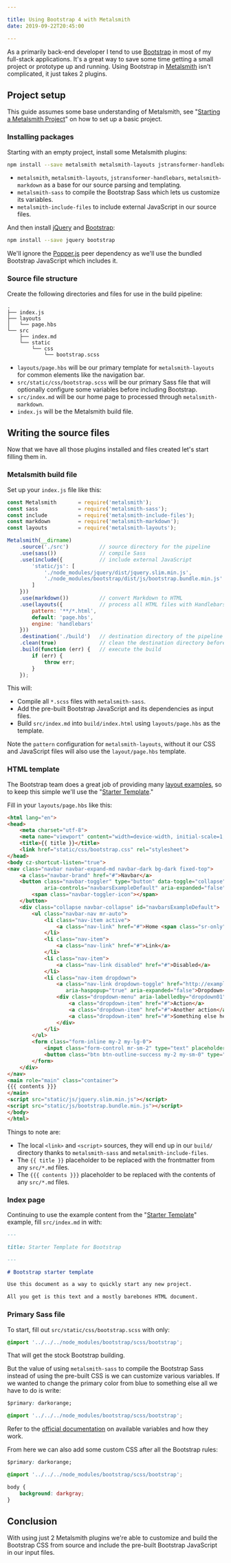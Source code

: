```yaml
---

title: Using Bootstrap 4 with Metalsmith
date: 2019-09-22T20:45:00

---
```


As a primarily back-end developer I tend to use [Bootstrap](https://getbootstrap.com/) in most of my full-stack applications. It's a great way to save some time getting a small project or prototype up and running. Using Bootstrap in [Metalsmith](https://metalsmith.io/) isn't complicated, it just takes 2 plugins.

## Project setup

This guide assumes some base understanding of Metalsmith, see "[Starting a Metalsmith Project](/blog/starting-a-metalsmith-project)" on how to set up a basic project.

### Installing packages

Starting with an empty project, install some Metalsmith plugins:

```bash
npm install --save metalsmith metalsmith-layouts jstransformer-handlebars metalsmith-markdown metalsmith-sass metalsmith-include-files
```

- `metalsmith`, `metalsmith-layouts`, `jstransformer-handlebars`, `metalsmith-markdown` as a base for our source parsing and templating.
- `metalsmith-sass` to compile the Bootstrap Sass which lets us customize its variables.
- `metalsmith-include-files` to include external JavaScript in our source files.

And then install [jQuery](https://jquery.com/) and [Bootstrap](https://getbootstrap.com/):

```bash
npm install --save jquery bootstrap
```

We'll ignore the [Popper.js](https://popper.js.org/) peer dependency as we'll use the bundled Bootstrap JavaScript which includes it.

### Source file structure

Create the following directories and files for use in the build pipeline:

```text
.
├── index.js
├── layouts
│   └── page.hbs
└── src
    ├── index.md
    └── static
        └── css
            └── bootstrap.scss
```

- `layouts/page.hbs` will be our primary template for `metalsmith-layouts` for common elements like the navigation bar.
- `src/static/css/bootstrap.scss` will be our primary Sass file that will optionally configure some variables before including Bootstrap.
- `src/index.md` will be our home page to processed through `metalsmith-markdown`.
- `index.js` will be the Metalsmith build file.

## Writing the source files

Now that we have all those plugins installed and files created let's start filling them in.

### Metalsmith build file

Set up your `index.js` file like this:

```javascript
const Metalsmith       = require('metalsmith');
const sass             = require('metalsmith-sass');
const include          = require('metalsmith-include-files');
const markdown         = require('metalsmith-markdown');
const layouts          = require('metalsmith-layouts');

Metalsmith(__dirname)
    .source('./src')          // source directory for the pipeline
    .use(sass())              // compile Sass
    .use(include({            // include external JavaScript
        'static/js': [
            './node_modules/jquery/dist/jquery.slim.min.js',
            './node_modules/bootstrap/dist/js/bootstrap.bundle.min.js'
        ]
    }))
    .use(markdown())          // convert Markdown to HTML
    .use(layouts({            // process all HTML files with Handlebars
        pattern: '**/*.html',
        default: 'page.hbs',
        engine: 'handlebars'
    }))
    .destination('./build')   // destination directory of the pipeline
    .clean(true)              // clean the destination directory before build
    .build(function (err) {   // execute the build
        if (err) {
            throw err;
        }
    });
```

This will:

- Compile all `*.scss` files with `metalsmith-sass`.
- Add the pre-built Bootstrap JavaScript and its dependencies as input files.
- Build `src/index.md` into `build/index.html` using `layouts/page.hbs` as the template.

Note the `pattern` configuration for `metalsmith-layouts`, without it our CSS and JavaScript files will also use the `layout/page.hbs` template.

### HTML template

The Bootstrap team does a great job of providing many [layout examples](https://getbootstrap.com/docs/4.0/examples/), so to keep this simple we'll use the "[Starter Template](https://getbootstrap.com/docs/4.0/examples/starter-template/)."

Fill in your `layouts/page.hbs` like this:

```html
<html lang="en">
<head>
    <meta charset="utf-8">
    <meta name="viewport" content="width=device-width, initial-scale=1, shrink-to-fit=no">
    <title>{{ title }}</title>
    <link href="static/css/bootstrap.css" rel="stylesheet">
</head>
<body cz-shortcut-listen="true">
<nav class="navbar navbar-expand-md navbar-dark bg-dark fixed-top">
    <a class="navbar-brand" href="#">Navbar</a>
    <button class="navbar-toggler" type="button" data-toggle="collapse" data-target="#navbarsExampleDefault"
            aria-controls="navbarsExampleDefault" aria-expanded="false" aria-label="Toggle navigation">
        <span class="navbar-toggler-icon"></span>
    </button>
    <div class="collapse navbar-collapse" id="navbarsExampleDefault">
        <ul class="navbar-nav mr-auto">
            <li class="nav-item active">
                <a class="nav-link" href="#">Home <span class="sr-only">(current)</span></a>
            </li>
            <li class="nav-item">
                <a class="nav-link" href="#">Link</a>
            </li>
            <li class="nav-item">
                <a class="nav-link disabled" href="#">Disabled</a>
            </li>
            <li class="nav-item dropdown">
                <a class="nav-link dropdown-toggle" href="http://example.com" id="dropdown01" data-toggle="dropdown"
                   aria-haspopup="true" aria-expanded="false">Dropdown</a>
                <div class="dropdown-menu" aria-labelledby="dropdown01">
                    <a class="dropdown-item" href="#">Action</a>
                    <a class="dropdown-item" href="#">Another action</a>
                    <a class="dropdown-item" href="#">Something else here</a>
                </div>
            </li>
        </ul>
        <form class="form-inline my-2 my-lg-0">
            <input class="form-control mr-sm-2" type="text" placeholder="Search" aria-label="Search">
            <button class="btn btn-outline-success my-2 my-sm-0" type="submit">Search</button>
        </form>
    </div>
</nav>
<main role="main" class="container">
{{{ contents }}}
</main>
<script src="static/js/jquery.slim.min.js"></script>
<script src="static/js/bootstrap.bundle.min.js"></script>
</body>
</html>
```

Things to note are:

- The local `<link>` and `<script>` sources, they will end up in our `build/` directory thanks to `metalsmith-sass` and `metalsmith-include-files`.
- The `{{ title }}` placeholder to be replaced with the frontmatter from any `src/*.md` files.
- The `{{{ contents }}}` placeholder to be replaced with the contents of any `src/*.md` files.

### Index page

Continuing to use the example content from the "[Starter Template](https://getbootstrap.com/docs/4.0/examples/starter-template/)" example, fill `src/index.md` in with:

```markdown
---

title: Starter Template for Bootstrap

---

# Bootstrap starter template

Use this document as a way to quickly start any new project.

All you get is this text and a mostly barebones HTML document.
```

### Primary Sass file

To start, fill out `src/static/css/bootstrap.scss` with only:

```css
@import '../../../node_modules/bootstrap/scss/bootstrap';
```

That will get the stock Bootstrap building.

But the value of using `metalsmith-sass` to compile the Bootstrap Sass instead of using the pre-built CSS is we can customize various variables. If we wanted to change the primary color from blue to something else all we have to do is write:

```css
$primary: darkorange;

@import '../../../node_modules/bootstrap/scss/bootstrap';
```

Refer to the [official documentation](https://getbootstrap.com/docs/4.0/getting-started/theming/#variable-defaults) on available variables and how they work.

From here we can also add some custom CSS after all the Bootstrap rules:

```css
$primary: darkorange;

@import '../../../node_modules/bootstrap/scss/bootstrap';

body {
    background: darkgray;
}
```

## Conclusion

With using just 2 Metalsmith plugins we're able to customize and build the Bootstrap CSS from source and include the pre-built Bootstrap JavaScript in our input files.

